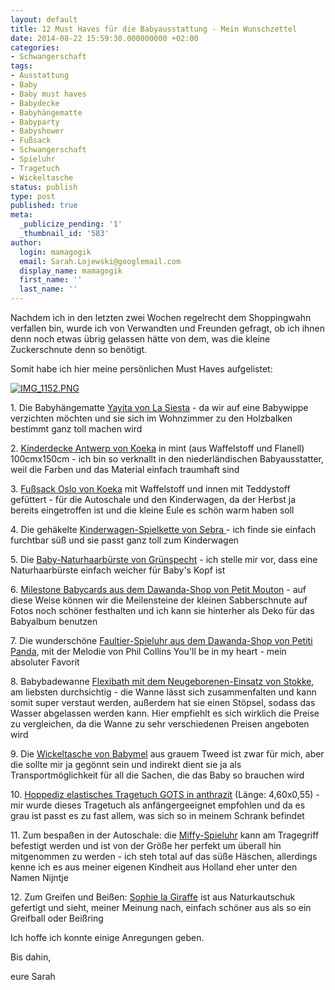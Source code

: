 ```yaml
---
layout: default
title: 12 Must Haves für die Babyausstattung - Mein Wunschzettel
date: 2014-08-22 15:59:30.000000000 +02:00
categories:
- Schwangerschaft
tags:
- Ausstattung
- Baby
- Baby must haves
- Babydecke
- Babyhängematte
- Babyparty
- Babyshower
- Fußsack
- Schwangerschaft
- Spieluhr
- Tragetuch
- Wickeltasche
status: publish
type: post
published: true
meta:
  _publicize_pending: '1'
  _thumbnail_id: '583'
author:
  login: mamagogik
  email: Sarah.Lojewski@googlemail.com
  display_name: mamagogik
  first_name: ''
  last_name: ''
---
```

<p>Nachdem ich in den letzten zwei Wochen regelrecht dem Shoppingwahn verfallen bin, wurde ich von Verwandten und Freunden gefragt, ob ich ihnen denn noch etwas übrig gelassen hätte von dem, was die kleine Zuckerschnute denn so benötigt.</p>
<p>Somit habe ich hier meine persönlichen Must Haves aufgelistet:</p>
<p><a href="https://mamagogik.files.wordpress.com/2014/08/img_1152.png"><img src="{{ site.url }}/images/img_1152.png" alt="IMG_1152.PNG" class="aligncenter size-full" /></a></p>
<p><!--more--></p>
<p>1. Die Babyhängematte <a href="http://www.lasiesta.com/de/babyhaengematte-yayita/">Yayita von La Siesta</a> - da wir auf eine Babywippe verzichten möchten und sie sich im Wohnzimmer zu den Holzbalken bestimmt ganz toll machen wird</p>
<p>2. <a href="http://www.koeka.com/de-de/product/0721/shop-online/bettwäsche/1015--44-011/color-535--533/kinderdecke-waffel-flanell-antwerp.aspx">Kinderdecke Antwerp von Koeka</a> in mint (aus Waffelstoff und Flanell) 100cmx150cm - ich bin so verknallt in den niederländischen Babyausstatter, weil die Farben und das Material einfach traumhaft sind<strong></strong></p>
<p>3. <a href="http://www.kleinefabriek.com/koeka-baby-fusssack-oslo-waffel-teddy-mint-pebble.html?color=Mint%2FPebble+(535%2F230)&amp;&amp;gclid=CjwKEAjwsdafBRC2rYuDuYXk2TESJACsUN_usxOUoyd6CJG_u_SAehoniEu6-ft-YG6a__i_R_kiCRoCNLfw_wcB">Fußsack Oslo von Koeka</a> mit Waffelstoff und innen mit Teddystoff gefüttert - für die Autoschale und den Kinderwagen, da der Herbst ja bereits eingetroffen ist und die kleine Eule es schön warm haben soll</p>
<p>4. Die gehäkelte <a href="http://www.das-tropenhaus.de/sebra-Haekel-Spielkette-fuer-Kinderwagen-Elefant-lila?gpc_origin=pla&amp;gpc_feed_alias=de&amp;gpc_pid=12141&amp;gclid=CjwKEAjwsdafBRC2rYuDuYXk2TESJACsUN_usOOZb1zA407lXIg3s1pfhkT1MPpKV7jX4TL4SDyd-xoCs3Lw_wcB">Kinderwagen-Spielkette von Sebra </a>- ich finde sie einfach furchtbar süß und sie passt ganz toll zum Kinderwagen</p>
<p>5. Die <a href="http://www.babyartikel.de/produkt/haarpflege/gruenspecht_baby_naturhaarbuerste_ziegenhaar">Baby-Naturhaarbürste von Grünspecht</a> - ich stelle mir vor, dass eine Naturhaarbürste einfach weicher für Baby's Kopf ist</p>
<p>6. <a href="http://de.dawanda.com/product/50435562-Milestone-Baby-Cards---Babykarten---Deutsch?partnerid=de_GA2-PLA-C10&amp;gclid=CjwKEAjwsdafBRC2rYuDuYXk2TESJACsUN_uCN02thkD0px20UAcsQfx3mlb-ddRsC1MZZt6qJha1BoCJ67w_wcB">Milestone Babycards aus dem Dawanda-Shop von Petit Mouton</a> - auf diese Weise können wir die Meilensteine der kleinen Sabberschnute auf Fotos noch schöner festhalten und ich kann sie hinterher als Deko für das Babyalbum benutzen</p>
<p>7. Die wunderschöne <a href="http://de.dawanda.com/product/62542207-Musical-soft-toy-Sloth">Faultier-Spieluhr aus dem Dawanda-Shop von Petiti Panda</a>, mit der Melodie von Phil Collins You'll be in my heart - mein absoluter Favorit </p>
<p>8. Babybadewanne <a href="http://www.stokke.com/de-de/kinderzimmer/stokke-flexibath/3288.html">Flexibath mit dem Neugeborenen-Einsatz von Stokke</a>, am liebsten durchsichtig - die Wanne lässt sich zusammenfalten und kann somit super verstaut werden, außerdem hat sie einen Stöpsel, sodass das Wasser abgelassen werden kann. Hier empfiehlt es sich wirklich die Preise zu vergleichen, da die Wanne zu sehr verschiedenen Preisen angeboten wird</p>
<p>9. Die <a href="http://shop.nordstrom.com/s/babymel-satchel-diaper-bag/3613447">Wickeltasche von Babymel</a> aus grauem Tweed ist zwar für mich, aber die sollte mir ja gegönnt sein und indirekt dient sie ja als Transportmöglichkeit für all die Sachen, die das Baby so brauchen wird</p>
<p>10. <a href="http://www.meinpaket.de/de/hoppediz-elastisches-baby-tragetuch-gots-anthrazit-tuch-laenge-langes-4-6-x-0-55-m-/p466794909/?token=81d15f">Hoppediz elastisches Tragetuch GOTS in anthrazit</a> (Länge: 4,60x0,55) - mir wurde dieses Tragetuch als anfängergeeignet empfohlen und da es grau ist passt es zu fast allem, was sich so in meinem Schrank befindet</p>
<p>11. Zum bespaßen in der Autoschale: die <a href="http://www.baby-markt.de/Spielen-Lernen/Babywelt/Spieluhren/TIAMO-B-V-Miffy-Sailor-Spieluhr-Miffy-1.html?adword=Google/PLA&amp;RefID=SEM_200&amp;gclid=Cj0KEQjw1NufBRCx8ayaqY2t6KkBEiQA2nLWm_dGkPhu-ovAWVHUutFr5PgSIocRMGeacov5YmVe5jYaAr3Q8P8HAQ">Miffy-Spieluhr</a> kann am Tragegriff befestigt werden und ist von der Größe her perfekt um überall hin mitgenommen zu werden - ich steh total auf das süße Häschen, allerdings kenne ich es aus meiner eigenen Kindheit aus Holland eher unter den Namen Nijntje </p>
<p>12. Zum Greifen und Beißen: <a href="http://www.amazon.de/Sophie-la-Giraffe-im-Geschenkkarton/dp/B004E77922/ref=sr_1_1?ie=UTF8&amp;qid=1408717736&amp;sr=8-1&amp;keywords=baby+giraffe+sophie">Sophie la Giraffe</a> ist aus Naturkautschuk gefertigt und sieht, meiner Meinung nach, einfach schöner aus als so ein Greifball oder Beißring</p>
<p>Ich hoffe ich konnte einige Anregungen geben.</p>
<p>Bis dahin,</p>
<p>eure Sarah</p>
